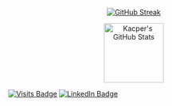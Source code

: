 <p align="center">
  <a href="https://github.com/inform4tyk">
     <img src="https://streak-stats.demolab.com?user=inform4tyk&hide_border=true&mode=daily&theme=vue-dark" alt="GitHub Streak" />
  </a>
</p>
<p align="center">
   <a href="https://github.com/inform4tyk">
    <img height="120" src="https://github-readme-stats-psi-gray-41.vercel.app/api/top-langs/?username=inform4tyk&hide=html,css&theme=vue-dark&langs_count=3" alt="Kacper's GitHub Stats" />
  </a>
</p>

[![Visits Badge](https://badges.pufler.dev/visits/inform4tyk/inform4tyk)](https://github.com/INFORM4TYK)
[![LinkedIn Badge](https://img.shields.io/badge/LinkedIn-Profile-informational?style=flat&logo=linkedin&logoColor=white&color=0D76A8)](https://www.linkedin.com/in/kacper-woźnicki-534b41274/)

